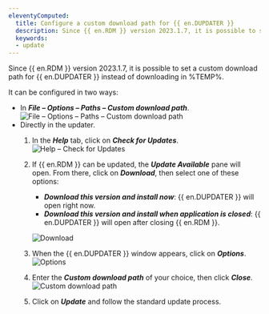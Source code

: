 ```yaml
---
eleventyComputed:
  title: Configure a custom download path for {{ en.DUPDATER }}
  description: Since {{ en.RDM }} version 2023.1.7, it is possible to set a custom download path for {{ en.DUPDATER }} instead of downloading in %TEMP%.
  keywords:
  - update
---
```

Since {{ en.RDM }} version 2023.1.7, it is possible to set a custom download path for {{ en.DUPDATER }} instead of downloading in %TEMP%.

It can be configured in two ways:
* In ***File – Options – Paths – Custom download path***.
  ![File – Options – Paths – Custom download path](https://cdnweb.devolutions.net/docs/en/kb/KB2238.png)
* Directly in the updater.
    1. In the ***Help*** tab, click on ***Check for Updates***.
    ![Help – Check for Updates](https://cdnweb.devolutions.net/docs/en/kb/KB2239.png)
    1. If {{ en.RDM }} can be updated, the ***Update Available*** pane will open. From there, click on ***Download***, then select one of these options:
        * ***Download this version and install now***: {{ en.DUPDATER }} will open right now.
        * ***Download this version and install when application is closed***: {{ en.DUPDATER }} will open after closing {{ en.RDM }}.

        ![Download](https://cdnweb.devolutions.net/docs/en/kb/KB2240.png)
    1. When the {{ en.DUPDATER }} window appears, click on ***Options***.
    ![Options](https://cdnweb.devolutions.net/docs/en/kb/KB2241.png)
    1. Enter the ***Custom download path*** of your choice, then click ***Close***.
    ![Custom download path](https://cdnweb.devolutions.net/docs/en/kb/KB2242.png)
    1. Click on ***Update*** and follow the standard update process.
